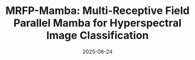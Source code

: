 ---
title: "MRFP-Mamba: Multi-Receptive Field Parallel Mamba for Hyperspectral Image Classification"
collection: publications
category: manuscripts
permalink: /publication/2025-10-01-paper-title-number-2
#excerpt: 'A study on applying deep learning techniques to road detection and centerline extraction, focusing on multi-task learning.'
date: 2025-06-24
venue: '17'
slidesurl: 'https://github.com/xiachangxue/xfy.github.io/files/paper25.pdf'
paperurl: 'https://www.mdpi.com/2072-4292/17/13/2208'
bibtexurl: 'http://academicpages.github.io/files/bibtex25.bib'
citation: 'Yang, X.; Li, L.; Xue, S.; Li, S.; Yang, W.; Tang, H.; Huang, X. MRFP-Mamba: Multi-Receptive Field Parallel Mamba for Hyperspectral Image Classification. Remote Sens. 2025, 17, 2208.'
---